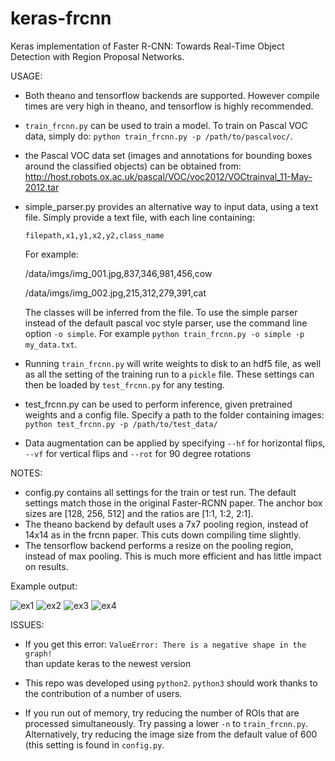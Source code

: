 # keras-frcnn
Keras implementation of Faster R-CNN: Towards Real-Time Object Detection with Region Proposal Networks.


USAGE:
- Both theano and tensorflow backends are supported. However compile times are very high in theano, and tensorflow is highly recommended.
- `train_frcnn.py` can be used to train a model. To train on Pascal VOC data, simply do:
`python train_frcnn.py -p /path/to/pascalvoc/`. 
- the Pascal VOC data set (images and annotations for bounding boxes around the classified objects) can be obtained from: http://host.robots.ox.ac.uk/pascal/VOC/voc2012/VOCtrainval_11-May-2012.tar
- simple_parser.py provides an alternative way to input data, using a text file. Simply provide a text file, with each
line containing:

    `filepath,x1,y1,x2,y2,class_name`

    For example:

    /data/imgs/img_001.jpg,837,346,981,456,cow
    
    /data/imgs/img_002.jpg,215,312,279,391,cat

    The classes will be inferred from the file. To use the simple parser instead of the default pascal voc style parser,
    use the command line option `-o simple`. For example `python train_frcnn.py -o simple -p my_data.txt`.

- Running `train_frcnn.py` will write weights to disk to an hdf5 file, as well as all the setting of the training run to a `pickle` file. These
settings can then be loaded by `test_frcnn.py` for any testing.

- test_frcnn.py can be used to perform inference, given pretrained weights and a config file. Specify a path to the folder containing
images:
    `python test_frcnn.py -p /path/to/test_data/`
- Data augmentation can be applied by specifying `--hf` for horizontal flips, `--vf` for vertical flips and `--rot` for 90 degree rotations



NOTES:
- config.py contains all settings for the train or test run. The default settings match those in the original Faster-RCNN
paper. The anchor box sizes are [128, 256, 512] and the ratios are [1:1, 1:2, 2:1].
- The theano backend by default uses a 7x7 pooling region, instead of 14x14 as in the frcnn paper. This cuts down compiling time slightly.
- The tensorflow backend performs a resize on the pooling region, instead of max pooling. This is much more efficient and has little impact on results.


Example output:

![ex1](http://i.imgur.com/7Lmb2RC.png)
![ex2](http://i.imgur.com/h58kCIV.png)
![ex3](http://i.imgur.com/EbvGBaG.png)
![ex4](http://i.imgur.com/i5UAgLb.png)

ISSUES:

- If you get this error:
`ValueError: There is a negative shape in the graph!`    
    than update keras to the newest version

- This repo was developed using `python2`. `python3` should work thanks to the contribution of a number of users.

- If you run out of memory, try reducing the number of ROIs that are processed simultaneously. Try passing a lower `-n` to `train_frcnn.py`. Alternatively, try reducing the image size from the default value of 600 (this setting is found in `config.py`.
